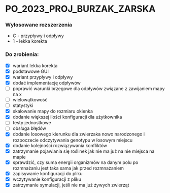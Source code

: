 # PO_2023_PROJ_BURZAK_ZARSKA

<h3>Wylosowane rozszerzenia</h3>
<ul>
  <li>C - przypływy i odpływy</li>
  <li>1 - lekka korekta</li>
</ul>

<h3> Do zrobienia: </h3>

- [x] wariant lekka korekta
- [x] podstawowe GUI
- [x] wariant przypływy i odpływy
- [x] dodać implementację odpływów
- [ ] poprawić warunki brzegowe dla odpływów związane z zawijaniem mapy na x
- [ ] wielowątkowość
- [ ] statystyki
- [x] skalowanie mapy do rozmiaru okienka
- [x] dodanie większej ilości konfiguracji dla użytkownika
- [ ] testy jednostkowe
- [ ] obsługa błędów
- [x] dodanie losowego kierunku dla zwierzaka nowo narodzonego i rozpoczecie odczytywania genotypu w losowym miejscu
- [x] dodanie kolejności rozwiązywania konfliktów
- [x] zatrzymanie pojawiania się roślinek jak nie ma już na nie miejsca na mapie
- [x] sprawdzić, czy suma energii organizmów na danym polu po rozmnażaniu jest taka sama jak przed rozmnażaniem
- [x] zapisywanie konfiguracji do pliku
- [x] wczytywanie konfiguracji z pliku
- [x] zatrzymanie symulacji, jeśli nie ma już żywych zwierząt
